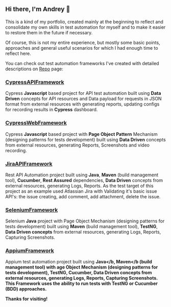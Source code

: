 ### <b><h3>Hi there, I'm Andrey 👋</b></h3> 

This is a kind of my portfolio, created mainly at the beginning to reflect and consolidate my own skills in test automation for myself and to make it easier to restore them in the future if necessary.

Of course, this is not my entire experience, but mostly some basic points, approaches and general useful scenarios for which I had enough time to reflect here.

You can check out test automation frameworks I've created with detailed descriptions on [Repo](https://github.com/andrey-yudin-7?tab=repositories) page:

<b><h3><a href="https://github.com/andrey-yudin-7/CypressAPIFramework" target="_blank">CypressAPIFramework</a></b></h3>
Cypress <b>Javascript</b> based project for API test automation built using <b>Data Driven</b> concepts for API resources and Data payload for requests in JSON format from external resources with generating reports, updating configs for recording results in <b>Cypress</b> dashboard.

<b><h3><a href="https://github.com/andrey-yudin-7/CypressWebFramework" target="_blank">CypressWebFramework</a></b></h3>
Cypress <b>Javascript</b> based project with <b>Page Object Pattern</b> Mechanism (designing patterns for tests development) built using <b>Data Driven</b> concepts from external resources, generating Reports, Screenshots and video recording.

<b><h3><a href="https://github.com/andrey-yudin-7/JiraAPIFramework" target="_blank">JiraAPIFramework</a></b></h3>
Rest API Automation project built using <b>Java</b>, <b>Maven</b> (build management tool), <b>Cucumber</b>, <b>Rest Assured</b> dependencies, <b>Data Driven</b> concepts from external resources, generating Logs, Reports. As the test target of this project as an example used Atlassian Jira with Validating it's basic issue API's: the issue creating, add comment, add attachment, delete the issue.

<b><h3>[SeleniumFramework](https://github.com/andrey-yudin-7/SeleniumFramework)</b></h3>
Selenium <b>Java</b> project with Page Object Mechanism (designing patterns for tests development) built using <b>Maven</b> (build management tool), <b>TestNG</b>, <b>Data Driven concepts</b> from external resources, generating Logs, Reports, Capturing Screenshots.

<b><h3>[AppiumFramework](https://github.com/andrey-yudin-7/AppiumFramework)</b></h3>
Appium test automation project built using <b>Java</b, <b>Maven</b (build management tool) with <b>age Object Mechanism</b> (designing patterns for tests development), <b>TestNG</b>, <b>Cucumber</b>, <b>Data Driven</b> concepts from external resources, generating Logs, Reports, Capturing Screenshots. This Framework uses the ability to run tests with <b>TestNG</b> or <b>Cucumber</b> (BDD) approaches.

<b>Thanks for visiting!</b>

<!--
**andrey-yudin-7/andrey-yudin-7** is a ✨ _special_ ✨ repository because its `README.md` (this file) appears on your GitHub profile.

Here are some ideas to get you started:

- 🔭 I’m currently working on ...
- 🌱 I’m currently learning ...
- 👯 I’m looking to collaborate on ...
- 🤔 I’m looking for help with ...
- 💬 Ask me about ...
- 📫 How to reach me: ...
- 😄 Pronouns: ...
- ⚡ Fun fact: ...
-->
